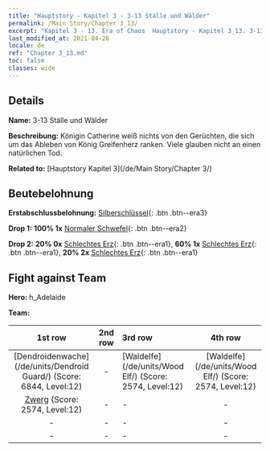 ```yaml
---
title: "Hauptstory - Kapitel 3 - 3-13 Ställe und Wälder"
permalink: /Main Story/Chapter 3_13/
excerpt: "Kapitel 3 - 13. Era of Chaos  Hauptstory - Kapitel 3_13. 3-13 Ställe und Wälder"
last_modified_at: 2021-04-28
locale: de
ref: "Chapter 3_13.md"
toc: false
classes: wide
---
```


## Details

 **Name:** 3-13 Ställe und Wälder

 **Beschreibung:** Königin Catherine weiß nichts von den Gerüchten, die sich um das Ableben von König Greifenherz ranken. Viele glauben nicht an einen natürlichen Tod.

 **Related to:** [Hauptstory Kapitel 3](/de/Main Story/Chapter 3/)

## Beutebelohnung

 **Erstabschlussbelohnung:** [Silberschlüssel](/ItemsDE/con_693/){: .btn .btn--era3}

 **Drop 1:** **100% 1x** [Normaler Schwefel](/ItemsDE/mat_9/){: .btn .btn--era2}

 **Drop 2:** **20% 0x** [Schlechtes Erz](/ItemsDE/mat_1/){: .btn .btn--era1}, **60% 1x** [Schlechtes Erz](/ItemsDE/mat_1/){: .btn .btn--era1}, **20% 2x** [Schlechtes Erz](/ItemsDE/mat_1/){: .btn .btn--era1}


## Fight against Team
 **Hero:** h_Adelaide

 **Team:**


  | 1st row | 2nd row | 3rd row | 4th row |
  |:----:|:----:|:----|:----:|
  | [Dendroidenwache](/de/units/Dendroid Guard/) (Score: 6844, Level:12)  | - | [Waldelfe](/de/units/Wood Elf/) (Score: 2574, Level:12)  | [Waldelfe](/de/units/Wood Elf/) (Score: 2574, Level:12)  |
  | [Zwerg](/de/units/Dwarf/) (Score: 2574, Level:12)  | - | - | - |
  | - | - | - | - |
  | - | - | - | - |


